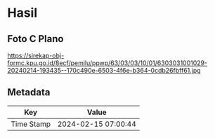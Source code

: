 # Hasil

## Foto C Plano

https://sirekap-obj-formc.kpu.go.id/8ecf/pemilu/ppwp/63/03/03/10/01/6303031001029-20240214-193435--170c490e-6503-4f6e-b364-0cdb26fbff61.jpg


## Metadata

| Key        | Value               |
| ---------- | ------------------- |
| Time Stamp | 2024-02-15 07:00:44 |



